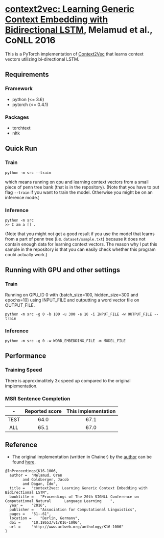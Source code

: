 # [context2vec: Learning Generic Context Embedding with Bidirectional LSTM](http://www.aclweb.org/anthology/K16-1006), Melamud et al., CoNLL 2016

This is a PyTorch implementation of [Context2Vec](http://www.aclweb.org/anthology/K16-1006) that learns context vectors utilizing bi-directional LSTM.

## Requirements
### Framework
 - python (<= 3.6)
 - pytorch (<= 0.4.1)
 
### Packages
 - torchtext
 - nltk
 
## Quick Run
### Train
```
python -m src --train
```

which means running on cpu and learning context vectors from a small piece of penn tree bank (that is in the repository). 
(Note that you have to put flag `--train` if you want to train the model. Otherwise you might be on an inference mode.)

### Inference
```
python -m src
>> I am a [] .
```
(Note that you might not get a good result if you use the model that learns from a part of penn tree (i.e. `dataset/sample.txt`) because it does not contain enough data for learning context vectors. The reason why I put this sample in the repository is that you can easily check whether this program could actually work.)

## Running with GPU and other settings
### Train
Running on GPU_ID 0 with (batch_size=100, hidden_size=300 and epochs=10) using INPUT_FILE and outputting a word vector file on OUTPUT_FILE.

```
python -m src -g 0 -b 100 -u 300 -e 10 -i INPUT_FILE -w OUTPUT_FILE --train
```

### Inference

```
python -m src -g 0 -w WORD_EMBEDDING_FILE -m MODEL_FILE
```

## Performance
### Training Speed

There is approximatitely 3x speed up compared to the original implementation.

### MSR Sentence Completion

| - | Reported score | This implementation |
|:---:|:---:|:---:|
| TEST | 64.0 | 67.1 |
| ALL | 65.1 | 67.0 |

## Reference
 - The original implementation (written in Chainer) by the [author](https://researcher.watson.ibm.com/researcher/view.php?person=ibm-Oren.Melamud) can be found [here](https://github.com/orenmel/context2vec).

```
@InProceedings{K16-1006,
  author = 	"Melamud, Oren
		and Goldberger, Jacob
		and Dagan, Ido",
  title = 	"context2vec: Learning Generic Context Embedding with Bidirectional LSTM",
  booktitle = 	"Proceedings of The 20th SIGNLL Conference on Computational Natural      Language Learning    ",
  year = 	"2016",
  publisher = 	"Association for Computational Linguistics",
  pages = 	"51--61",
  location = 	"Berlin, Germany",
  doi = 	"10.18653/v1/K16-1006",
  url = 	"http://www.aclweb.org/anthology/K16-1006"
}
```
